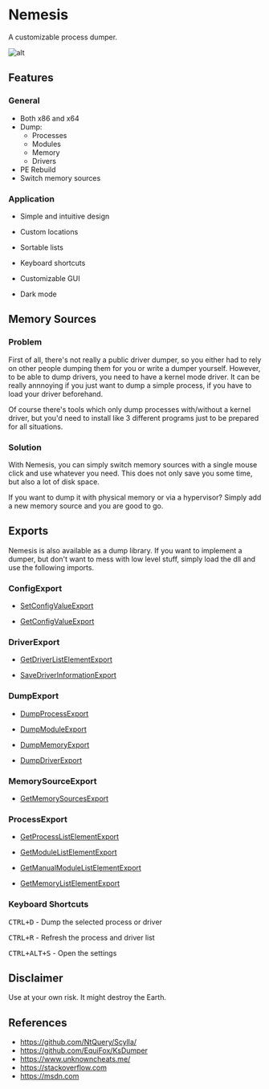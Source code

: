 # Nemesis

A customizable process dumper.

![alt](https://user-images.githubusercontent.com/26800596/59287543-22d42680-8c72-11e9-8f27-c4c6f132850a.png)

## Features

### General

- Both x86 and x64
- Dump:
  - Processes 
  - Modules
  - Memory
  - Drivers
- PE Rebuild
- Switch memory sources

### Application

- Simple and intuitive design

- Custom locations

- Sortable lists

- Keyboard shortcuts

- Customizable GUI

- Dark mode

## Memory Sources

### Problem

First of all, there's not really a public driver dumper, so you either had to rely on other people dumping them for you or write a dumper yourself. However, to be able to dump drivers, you need to have a kernel mode driver. It can be really annnoying if you just want to dump a simple process, if you have to load your driver beforehand. 

Of course there's tools which only dump processes with/without a kernel driver, but you'd need to install like 3 different programs just to be prepared for all situations.

### Solution

With Nemesis, you can simply switch memory sources with a single mouse click and use whatever you need. This does not only save you some time, but also a lot of disk space.

If you want to dump it with physical memory or via a hypervisor? Simply add a new memory source and you are good to go.

## Exports

Nemesis is also available as a dump library. If you want to implement a dumper, but don't want to mess with low level stuff, simply load the dll and use the following imports.

### ConfigExport


- [SetConfigValueExport](https://github.com/not-matthias/Nemesis/blob/master/Nemesis/ConfigExport.hpp#L9)

- [GetConfigValueExport](https://github.com/not-matthias/Nemesis/blob/master/Nemesis/ConfigExport.hpp#L11)

### DriverExport

- [GetDriverListElementExport](https://github.com/not-matthias/Nemesis/blob/master/Nemesis/DriverExport.hpp#L31)

- [SaveDriverInformationExport](https://github.com/not-matthias/Nemesis/blob/master/Nemesis/DriverExport.hpp#L39)

### DumpExport

- [DumpProcessExport](https://github.com/not-matthias/Nemesis/blob/master/Nemesis/DumpExport.hpp#L11)

- [DumpModuleExport](https://github.com/not-matthias/Nemesis/blob/master/Nemesis/DumpExport.hpp#L20)

- [DumpMemoryExport](https://github.com/not-matthias/Nemesis/blob/master/Nemesis/DumpExport.hpp#L30)

- [DumpDriverExport](https://github.com/not-matthias/Nemesis/blob/master/Nemesis/DumpExport.hpp#L38)

### MemorySourceExport

- [GetMemorySourcesExport](https://github.com/not-matthias/Nemesis/blob/master/Nemesis/MemorySourceExport.h#L16)

### ProcessExport

- [GetProcessListElementExport](https://github.com/not-matthias/Nemesis/blob/master/Nemesis/ProcessExport.hpp#L64)

- [GetModuleListElementExport](https://github.com/not-matthias/Nemesis/blob/master/Nemesis/ProcessExport.hpp#L73)

- [GetManualModuleListElementExport](https://github.com/not-matthias/Nemesis/blob/master/Nemesis/ProcessExport.hpp#L82)

- [GetMemoryListElementExport](https://github.com/not-matthias/Nemesis/blob/master/Nemesis/ProcessExport.hpp#L91)

### Keyboard Shortcuts

<kbd>CTRL+D</kbd> - Dump the selected process or driver

<kbd>CTRL+R</kbd> - Refresh the process and driver list

<kbd>CTRL+ALT+S</kbd> - Open the settings

## Disclaimer

Use at your own risk. It might destroy the Earth. 

## References

- https://github.com/NtQuery/Scylla/
- https://github.com/EquiFox/KsDumper
- https://www.unknowncheats.me/
- https://stackoverflow.com
- https://msdn.com
